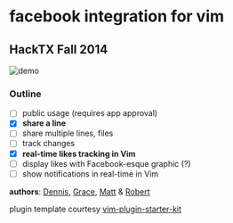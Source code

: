 facebook integration for vim
============================

HackTX Fall 2014
----------------

![demo](/images/FBVIMDemo.png?raw=true)

### Outline
- [ ] public usage (requires app approval)  
- [x] **share a line**  
- [ ] share multiple lines, files  
- [ ] track changes  
- [x] **real-time likes tracking in Vim**  
- [ ] display likes with Facebook-esque graphic (?)  
- [ ] show notifications in real-time in Vim  

__authors__: [Dennis](https://github.com/dchengy), [Grace](https://github.com/graceshiau), [Matt](https://github.com/vexal) & [Robert](https://github.com/rfaulk)

plugin template courtesy [vim-plugin-starter-kit](https://github.com/JarrodCTaylor/vim-plugin-starter-kit)
